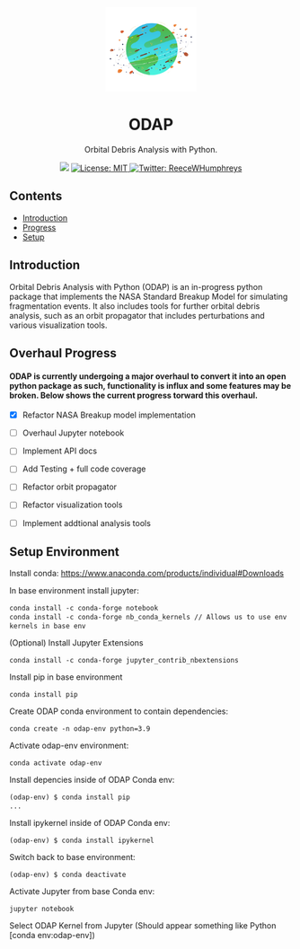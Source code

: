 <p align="center"><a href="https://github.com/reecehumphreys/ODAP"><img src="https://github.com/reecehumphreys/ODAP/blob/master/images/ODAP.png" alt="Planet header image" height="150"/></a></p>

<h1 align="center">ODAP</h1>
<p align="center">Orbital Debris Analysis with Python.</p>

<p align="center">
  <img src="https://img.shields.io/lgtm/grade/python/github/ReeceHumphreys/ODAP?style=flat-square" />
  <a href="https://github.com/ReeceHumphreys/odap/blob/development/LICENSE">
    <img alt="License: MIT" src="https://img.shields.io/github/license/ReeceHumphreys/ODAP?style=flat-square" target="_blank" />
  </a>
  <a href="https://twitter.com/ReeceWHumphreys">
    <img alt="Twitter: ReeceWHumphreys" src="https://img.shields.io/twitter/follow/ReeceWHumphreys.svg?style=social" target="_blank" />
  </a>
</p>

## Contents
- [Introduction](#introduction)
- [Progress](#overhaul-progress)
- [Setup](#setup-environment)

## Introduction

Orbital Debris Analysis with Python (ODAP) is an in-progress python package that implements the NASA Standard Breakup Model for simulating fragmentation events. It also includes tools for further orbital debris analysis, such as an orbit propagator that includes perturbations and various visualization tools. 


## Overhaul Progress
#### ODAP is currently undergoing a major overhaul to convert it into an open python package as such, functionality is influx and some features may be broken. Below shows the current progress torward this overhaul.

- [x] Refactor NASA Breakup model implementation
- [ ] Overhaul Jupyter notebook
- [ ] Implement API docs
- [ ] Add Testing + full code coverage  
- [ ] Refactor orbit propagator
- [ ] Refactor visualization tools
- [ ] Implement addtional analysis tools


## Setup Environment

Install conda:
https://www.anaconda.com/products/individual#Downloads

In base environment install jupyter:
```
conda install -c conda-forge notebook
conda install -c conda-forge nb_conda_kernels // Allows us to use env kernels in base env
```

(Optional) Install Jupyter Extensions 
```
conda install -c conda-forge jupyter_contrib_nbextensions
```

Install pip in base environment
```
conda install pip
```

Create ODAP conda environment to contain dependencies:
```
conda create -n odap-env python=3.9
```

Activate odap-env environment:
```
conda activate odap-env
```

Install depencies inside of ODAP Conda env:
```
(odap-env) $ conda install pip
...
```

Install ipykernel inside of ODAP Conda env:
```
(odap-env) $ conda install ipykernel
```

Switch back to base environment:
```
(odap-env) $ conda deactivate
```

Activate Jupyter from base Conda env:
```
jupyter notebook
```

Select ODAP Kernel from Jupyter
(Should appear something like Python [conda env:odap-env])
